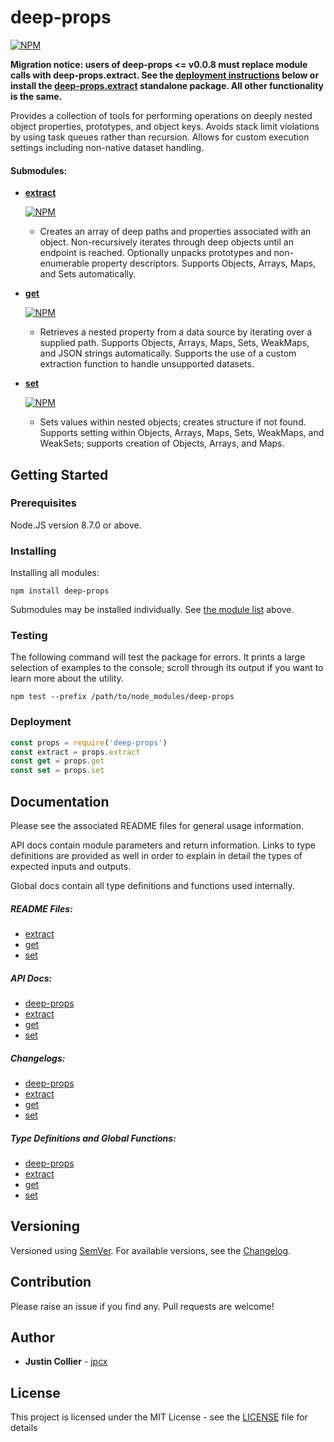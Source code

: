 # deep-props

[![NPM](https://nodei.co/npm/deep-props.png)](https://nodei.co/npm/deep-props/)

__Migration notice: users of deep-props <= v0.0.8 must replace module calls with deep-props.extract. See the [deployment instructions](#deployment) below or install the [deep-props.extract](https://github.com/jpcx/deep-props.extract/blob/0.1.4/README.md) standalone package. All other functionality is the same.__

Provides a collection of tools for performing operations on deeply nested object properties, prototypes, and object keys. Avoids stack limit violations by using task queues rather than recursion. Allows for custom execution settings including non-native dataset handling.

<a name="submodules"></a>
#### Submodules:
  + __[extract](https://github.com/jpcx/deep-props.extract/blob/0.1.4/README.md)__

    [![NPM](https://nodei.co/npm/deep-props.extract.png?mini=true)](https://nodei.co/npm/deep-props.extract/)
    + Creates an array of deep paths and properties associated with an object. Non-recursively iterates through deep objects until an endpoint is reached. Optionally unpacks prototypes and non-enumerable property descriptors. Supports Objects, Arrays, Maps, and Sets automatically.
  + __[get](https://github.com/jpcx/deep-props.get/blob/0.1.3/README.md)__

    [![NPM](https://nodei.co/npm/deep-props.get.png?mini=true)](https://nodei.co/npm/deep-props.get/)
    + Retrieves a nested property from a data source by iterating over a supplied path. Supports Objects, Arrays, Maps, Sets, WeakMaps, and JSON strings automatically. Supports the use of a custom extraction function to handle unsupported datasets.
  + __[set](https://github.com/jpcx/deep-props.set/blob/0.1.0/README.md)__

    [![NPM](https://nodei.co/npm/deep-props.set.png?mini=true)](https://nodei.co/npm/deep-props.set/)
    + Sets values within nested objects; creates structure if not found. Supports setting within Objects, Arrays, Maps, Sets, WeakMaps, and WeakSets; supports creation of Objects, Arrays, and Maps.

## Getting Started

### Prerequisites

Node.JS version 8.7.0 or above.

### Installing

Installing all modules:

```console
npm install deep-props
```

Submodules may be installed individually. See [the module list](#submodules) above.

### Testing

The following command will test the package for errors. It prints a large selection of examples to the console; scroll through its output if you want to learn more about the utility.

```console
npm test --prefix /path/to/node_modules/deep-props
```

<a name="deployment"></a>
### Deployment

```js
const props = require('deep-props')
const extract = props.extract
const get = props.get
const set = props.set
```

## Documentation

Please see the associated README files for general usage information.

API docs contain module parameters and return information. Links to type definitions are provided as well in order to explain in detail the types of expected inputs and outputs.

Global docs contain all type definitions and functions used internally.

##### README Files:
  + [extract](https://github.com/jpcx/deep-props.extract/blob/0.1.4/README.md)
  + [get](https://github.com/jpcx/deep-props.get/blob/0.1.3/README.md)
  + [set](https://github.com/jpcx/deep-props.set/blob/0.1.0/README.md)

##### API Docs:
  + [deep-props](https://github.com/jpcx/deep-props/blob/0.2.5/docs/API.md)
  + [extract](https://github.com/jpcx/deep-props.extract/blob/0.1.4/docs/API.md)
  + [get](https://github.com/jpcx/deep-props.get/blob/0.1.3/docs/API.md)
  + [set](https://github.com/jpcx/deep-props.set/blob/0.1.0/docs/API.md)

##### Changelogs:
  + [deep-props](https://github.com/jpcx/deep-props/blob/0.2.5/CHANGELOG.md)
  + [extract](https://github.com/jpcx/deep-props.extract/blob/0.1.4/CHANGELOG.md)
  + [get](https://github.com/jpcx/deep-props.get/blob/0.1.3/CHANGELOG.md)
  + [set](https://github.com/jpcx/deep-props.set/blob/0.1.0/CHANGELOG.md)

##### Type Definitions and Global Functions:
  + [deep-props](https://github.com/jpcx/deep-props/blob/0.2.5/docs/global.md)
  + [extract](https://github.com/jpcx/deep-props.extract/blob/0.1.4/global.md)
  + [get](https://github.com/jpcx/deep-props.get/blob/0.1.3/docs/global.md)
  + [set](https://github.com/jpcx/deep-props.set/blob/0.1.0/docs/global.md)

## Versioning

Versioned using [SemVer](http://semver.org/). For available versions, see the [Changelog](https://github.com/jpcx/deep-props/blob/0.2.5/CHANGELOG.md).

## Contribution

Please raise an issue if you find any. Pull requests are welcome!

## Author

  + **Justin Collier** - [jpcx](https://github.com/jpcx)

## License

This project is licensed under the MIT License - see the [LICENSE](https://github.com/jpcx/deep-props/blob/0.2.5/LICENSE) file for details

